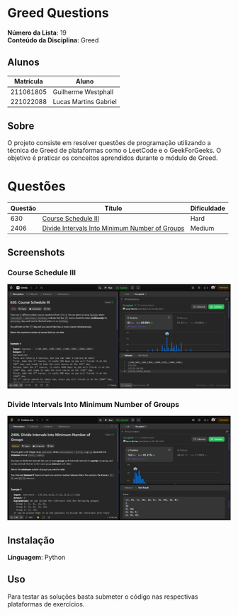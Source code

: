 # Greed Questions

**Número da Lista**: 19<br>
**Conteúdo da Disciplina**: Greed<br>

## Alunos

| Matrícula | Aluno                 |
| --------- | --------------------- |
| 211061805 | Guilherme Westphall   |
| 221022088 | Lucas Martins Gabriel |

## Sobre 
O projeto consiste em resolver questões de programação utilizando a técnica de Greed de plataformas como o LeetCode e o GeekForGeeks. O objetivo é praticar os conceitos aprendidos durante o módulo de Greed.

# Questões

| Questão          | Título                                                                                                                                               | Dificuldade |
| ---------------- | ---------------------------------------------------------------------------------------------------------------------------------------------------- | ----------- |
| 630               | [Course Schedule III](https://leetcode.com/problems/course-schedule-iii/)                                                                          | Hard        |
| 2406  | [Divide Intervals Into Minimum Number of Groups](https://leetcode.com/problems/divide-intervals-into-minimum-number-of-groups/) | Medium        |

## Screenshots
### Course Schedule III

![630](./assets/630.png)

### Divide Intervals Into Minimum Number of Groups

![2406](./assets/2406.png)

## Instalação 
**Linguagem**: Python<br>

## Uso 
Para testar as soluções basta submeter o código nas respectivas plataformas de exercícios.



